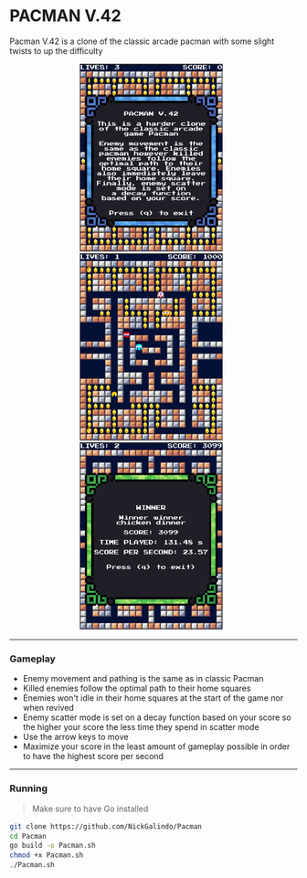 # PACMAN V.42
Pacman V.42 is a clone of the classic arcade pacman with some slight twists to up the difficulty

<p align="middle">
    <img src="./imgs/start.png" width="250"/>
    &nbsp;
    <img src="./imgs/gameplay.png" width="250"/>
    &nbsp;
    <img src="./imgs/winner.png" width="250"/>
    &nbsp;
</p>

---
### Gameplay
- Enemy movement and pathing is the same as in classic Pacman
- Killed enemies follow the optimal path to their home squares
- Enemies won't idle in their home squares at the start of the game nor when revived
- Enemy scatter mode is set on a decay function based on your score so the higher your score the less time they spend in scatter mode
- Use the arrow keys to move
- Maximize your score in the least amount of gameplay possible in order to have the highest score per second
---
### Running
> Make sure to have Go installed
```bash
git clone https://github.com/NickGalindo/Pacman
cd Pacman
go build -o Pacman.sh
chmod +x Pacman.sh
./Pacman.sh
```
